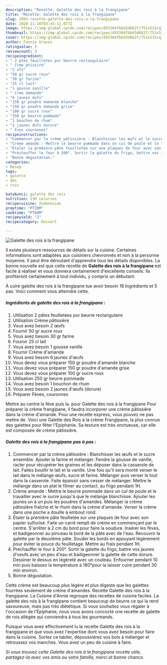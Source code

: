 ```yaml
---
description: "Recette: Galette des rois à la frangipane"
title: "Recette: Galette des rois à la frangipane"
slug: 2993-recette-galette-des-rois-a-la-frangipane
date: 2020-11-16T03:43:11.077Z
image: https://img-global.cpcdn.com/recipes/d55384fbbd3d662f/751x532cq70/galette-des-rois-a-la-frangipane-photo-principale-de-la-recette.jpg
thumbnail: https://img-global.cpcdn.com/recipes/d55384fbbd3d662f/751x532cq70/galette-des-rois-a-la-frangipane-photo-principale-de-la-recette.jpg
cover: https://img-global.cpcdn.com/recipes/d55384fbbd3d662f/751x532cq70/galette-des-rois-a-la-frangipane-photo-principale-de-la-recette.jpg
author: Fannie Graves
ratingvalue: 3
reviewcount: 3
recipeingredient:
- " 2 ptes feuilletes pur beurre rectangulaire"
- " Crme ptissire"
- "2 ufs"
- "50 gr sucre roux"
- "30 gr farine"
- "25 cl lait"
- "1 gousse vanille"
- " Crme damande"
- "6 jaunes dufs"
- "150 gr poudre damande blanche"
- "150 gr poudre damande grise"
- "100 gr sucre roux"
- "250 gr beurre pommade"
- "1 bouchon de rhum"
- "2 jaunes dufs dorure"
- " Fves couronnes"
recipeinstructions:
- "Commencer par la crème pâtissière : Blanchisser les œufs et le sucre ensemble. Ajouter la farine et mélanger. Fendre la gousse de vanille, racler pour récupérer les graines et les déposer dans la casserole de lait. Faites bouillir le lait et la vanille. Une fois qu&#39;il sera monté verser le lait dans le mélange œufs, sucre et farine. Mélanger puis verser le tout dans la casserole. Faite épaissir sans cesser de mélanger. Mettre le mélange dans un plat le filmer au contact, au frigo pendant 1H."
- "Crème amande : Mettre le beurre pommade dans un cul de poule et le travailler avec le sucre jusqu&#39;à que le mélange blanchisse. Ajouter les jaunes un à un puis les poudres d&#39;amandes. Mélanger la crème pâtissière fraîche et le rhum dans la crème d&#39;amande. Verser la crème dans une poche a douille à embout rond."
- "Étaler la première pâte feuilletée sur une plaques de four avec son papier sulfurisé. Faite un carré rempli de crème en commençant par le centre. S&#39;arrêter à 2 cm du bord pour faire la soudure. Insérer les fèves, et badigeonner au pinceau le bord de la pâte avec de l&#39;eau. Recouvrir la galette par la deuxième pâte. Souder les bords en appuyant légèrement pour éviter la pouce du feuilletage. Mettre au frais pendant 1H."
- "Préchauffer le four à 200°. Sortir la galette du frigo, battre vos jaunes d&#39;oeufs avec un peu d&#39;eau et badigeonner la galette de cette dorure. Dessiner le dessus en légèreté avec un couteau. Enfourner pendant 10 min puis baissez la température à 180°pour la laisser cuire pendant 30 min environ."
- "Bonne dégustation."
categories:
- Resep
tags:
- galette
- des
- rois

katakunci: galette des rois 
nutrition: 230 calories
recipecuisine: Indonesian
preptime: "PT20M"
cooktime: "PT60M"
recipeyield: "2"
recipecategory: Dessert

---
```



![Galette des rois à la frangipane](https://img-global.cpcdn.com/recipes/d55384fbbd3d662f/751x532cq70/galette-des-rois-a-la-frangipane-photo-principale-de-la-recette.jpg)

Il existe plusieurs ressources de détails sur la cuisine. Certaines informations sont adaptées aux cuisiniers chevronnés et non à la personne moyenne. Il peut être déroutant d'apprendre tous les détails disponibles. La bonne nouvelle est que cette recette de <strong> Galette des rois à la frangipane </strong> est facile à réaliser et vous donnera certainement d'excellents conseils. Ils profiteront certainement à tout individu, y compris un débutant.

<!--inarticleads1-->

À cuire galette des rois à la frangipane tue avoir besoin 16 Ingrédients et 5 pas. Voici comment vous atteindre cette.

##### Ingrédients de galette des rois à la frangipane :

1. Utilisation  2 pâtes feuilletées pur beurre rectangulaire
1. Utilisation  Crème pâtissière
1. Vous avez besoin 2 œufs
1. Fournir 50 gr sucre roux
1. Vous avez besoin 30 gr farine
1. Fournir 25 cl lait
1. Vous avez besoin 1 gousse vanille
1. Fournir  Crème d&#39;amande
1. Vous avez besoin 6 jaunes d&#39;œufs
1. Vous devez vous préparer 150 gr poudre d&#39;amande blanche
1. Vous devez vous préparer 150 gr poudre d&#39;amande grise
1. Vous devez vous préparer 100 gr sucre roux
1. Utilisation 250 gr beurre pommade
1. Vous avez besoin 1 bouchon de rhum
1. Vous avez besoin 2 jaunes d&#39;œufs (dorure)
1. Préparer  Fèves, couronnes


Mettre au centre la fève puis la. pour Galette des rois à la frangipane Pour préparer la crème frangipane, il faudra incorporer une crème pâtissière dans la crème d&#39;amande. Pour une recette express, vous pouvez ne pas mettre de. Voici une Galette des Rois à la crème Frangipane, la plus connue des galettes pour fêter l&#39;Epiphanie. Sa texture est très onctueuse, car elle est composée de crème pâtissière. 

<!--inarticleads2-->

##### Galette des rois à la frangipane pas à pas :

1. Commencer par la crème pâtissière : Blanchisser les œufs et le sucre ensemble. Ajouter la farine et mélanger. Fendre la gousse de vanille, racler pour récupérer les graines et les déposer dans la casserole de lait. Faites bouillir le lait et la vanille. Une fois qu&#39;il sera monté verser le lait dans le mélange œufs, sucre et farine. Mélanger puis verser le tout dans la casserole. Faite épaissir sans cesser de mélanger. Mettre le mélange dans un plat le filmer au contact, au frigo pendant 1H.
1. Crème amande : Mettre le beurre pommade dans un cul de poule et le travailler avec le sucre jusqu&#39;à que le mélange blanchisse. Ajouter les jaunes un à un puis les poudres d&#39;amandes. Mélanger la crème pâtissière fraîche et le rhum dans la crème d&#39;amande. Verser la crème dans une poche a douille à embout rond.
1. Étaler la première pâte feuilletée sur une plaques de four avec son papier sulfurisé. Faite un carré rempli de crème en commençant par le centre. S&#39;arrêter à 2 cm du bord pour faire la soudure. Insérer les fèves, et badigeonner au pinceau le bord de la pâte avec de l&#39;eau. Recouvrir la galette par la deuxième pâte. Souder les bords en appuyant légèrement pour éviter la pouce du feuilletage. Mettre au frais pendant 1H.
1. Préchauffer le four à 200°. Sortir la galette du frigo, battre vos jaunes d&#39;oeufs avec un peu d&#39;eau et badigeonner la galette de cette dorure. Dessiner le dessus en légèreté avec un couteau. Enfourner pendant 10 min puis baissez la température à 180°pour la laisser cuire pendant 30 min environ.
1. Bonne dégustation.


Cette crème est beaucoup plus légère et plus digeste que les galettes fourrées seulement de crème d&#39;amandes. Recette Galette des rois à la frangipane. La Cuisine d&#39;Annie regroupe des recettes de cuisine faciles. La galette des rois à la frangipane contient beaucoup de beurre ce qui la rend savoureuse, mais pas très diététique. Si vous souhaitez vous régaler à l&#39;occasion de l&#39;Épiphanie, nous vous avons concocté une recette de galette de rois allégée qui conviendra à tous les gourmands. 

<!--inarticleads1-->

<p>
Puisque vous avez effectivement lu la recette Galette des rois à la frangipane et que vous avez l'expertise dont vous avez besoin pour faire dans la cuisine. Sortez ce tablier, dépoussiérez vos bols à mélanger et retroussez vos manches. Vous avez un peu de cuisine à faire.
</p>

<p>
<i>Si vous trouvez cette Galette des rois à la frangipane recette utile, partagez-la avec vos amis ou votre famille, merci et bonne chance.</i>
</p>
